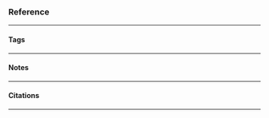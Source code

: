 ### Reference
--------------

#### Tags
---------
<!-- begin tags with '\_' for search option to work on tags only -->

#### Notes
----------

#### Citations
--------------
